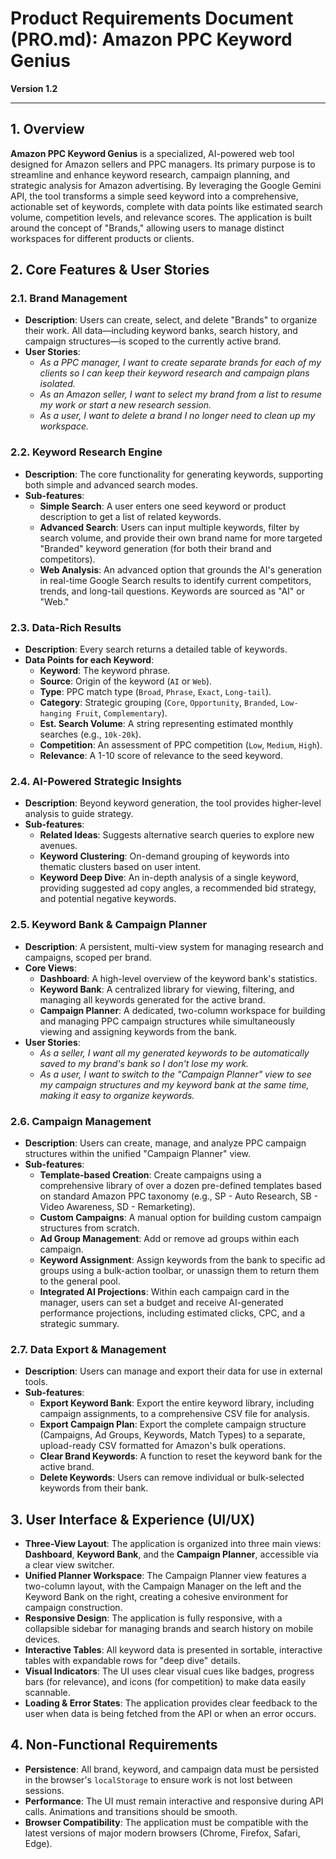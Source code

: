 # Product Requirements Document (PRO.md): Amazon PPC Keyword Genius

**Version 1.2**

---

## 1. Overview

**Amazon PPC Keyword Genius** is a specialized, AI-powered web tool designed for Amazon sellers and PPC managers. Its primary purpose is to streamline and enhance keyword research, campaign planning, and strategic analysis for Amazon advertising. By leveraging the Google Gemini API, the tool transforms a simple seed keyword into a comprehensive, actionable set of keywords, complete with data points like estimated search volume, competition levels, and relevance scores. The application is built around the concept of "Brands," allowing users to manage distinct workspaces for different products or clients.

## 2. Core Features & User Stories

### 2.1. Brand Management

-   **Description**: Users can create, select, and delete "Brands" to organize their work. All data—including keyword banks, search history, and campaign structures—is scoped to the currently active brand.
-   **User Stories**:
    -   *As a PPC manager, I want to create separate brands for each of my clients so I can keep their keyword research and campaign plans isolated.*
    -   *As an Amazon seller, I want to select my brand from a list to resume my work or start a new research session.*
    -   *As a user, I want to delete a brand I no longer need to clean up my workspace.*

### 2.2. Keyword Research Engine

-   **Description**: The core functionality for generating keywords, supporting both simple and advanced search modes.
-   **Sub-features**:
    -   **Simple Search**: A user enters one seed keyword or product description to get a list of related keywords.
    -   **Advanced Search**: Users can input multiple keywords, filter by search volume, and provide their own brand name for more targeted "Branded" keyword generation (for both their brand and competitors).
    -   **Web Analysis**: An advanced option that grounds the AI's generation in real-time Google Search results to identify current competitors, trends, and long-tail questions. Keywords are sourced as "AI" or "Web."

### 2.3. Data-Rich Results

-   **Description**: Every search returns a detailed table of keywords.
-   **Data Points for each Keyword**:
    -   **Keyword**: The keyword phrase.
    -   **Source**: Origin of the keyword (`AI` or `Web`).
    -   **Type**: PPC match type (`Broad`, `Phrase`, `Exact`, `Long-tail`).
    -   **Category**: Strategic grouping (`Core`, `Opportunity`, `Branded`, `Low-hanging Fruit`, `Complementary`).
    -   **Est. Search Volume**: A string representing estimated monthly searches (e.g., `10k-20k`).
    -   **Competition**: An assessment of PPC competition (`Low`, `Medium`, `High`).
    -   **Relevance**: A 1-10 score of relevance to the seed keyword.

### 2.4. AI-Powered Strategic Insights

-   **Description**: Beyond keyword generation, the tool provides higher-level analysis to guide strategy.
-   **Sub-features**:
    -   **Related Ideas**: Suggests alternative search queries to explore new avenues.
    -   **Keyword Clustering**: On-demand grouping of keywords into thematic clusters based on user intent.
    -   **Keyword Deep Dive**: An in-depth analysis of a single keyword, providing suggested ad copy angles, a recommended bid strategy, and potential negative keywords.

### 2.5. Keyword Bank & Campaign Planner

-   **Description**: A persistent, multi-view system for managing research and campaigns, scoped per brand.
-   **Core Views**:
    -   **Dashboard**: A high-level overview of the keyword bank's statistics.
    -   **Keyword Bank**: A centralized library for viewing, filtering, and managing all keywords generated for the active brand.
    -   **Campaign Planner**: A dedicated, two-column workspace for building and managing PPC campaign structures while simultaneously viewing and assigning keywords from the bank.
-   **User Stories**:
    -   *As a seller, I want all my generated keywords to be automatically saved to my brand's bank so I don't lose my work.*
    -   *As a user, I want to switch to the "Campaign Planner" view to see my campaign structures and my keyword bank at the same time, making it easy to organize keywords.*

### 2.6. Campaign Management

-   **Description**: Users can create, manage, and analyze PPC campaign structures within the unified "Campaign Planner" view.
-   **Sub-features**:
    -   **Template-based Creation**: Create campaigns using a comprehensive library of over a dozen pre-defined templates based on standard Amazon PPC taxonomy (e.g., SP - Auto Research, SB - Video Awareness, SD - Remarketing).
    -   **Custom Campaigns**: A manual option for building custom campaign structures from scratch.
    -   **Ad Group Management**: Add or remove ad groups within each campaign.
    -   **Keyword Assignment**: Assign keywords from the bank to specific ad groups using a bulk-action toolbar, or unassign them to return them to the general pool.
    -   **Integrated AI Projections**: Within each campaign card in the manager, users can set a budget and receive AI-generated performance projections, including estimated clicks, CPC, and a strategic summary.

### 2.7. Data Export & Management

-   **Description**: Users can manage and export their data for use in external tools.
-   **Sub-features**:
    -   **Export Keyword Bank**: Export the entire keyword library, including campaign assignments, to a comprehensive CSV file for analysis.
    -   **Export Campaign Plan**: Export the complete campaign structure (Campaigns, Ad Groups, Keywords, Match Types) to a separate, upload-ready CSV formatted for Amazon's bulk operations.
    -   **Clear Brand Keywords**: A function to reset the keyword bank for the active brand.
    -   **Delete Keywords**: Users can remove individual or bulk-selected keywords from their bank.

## 3. User Interface & Experience (UI/UX)

-   **Three-View Layout**: The application is organized into three main views: **Dashboard**, **Keyword Bank**, and the **Campaign Planner**, accessible via a clear view switcher.
-   **Unified Planner Workspace**: The Campaign Planner view features a two-column layout, with the Campaign Manager on the left and the Keyword Bank on the right, creating a cohesive environment for campaign construction.
-   **Responsive Design**: The application is fully responsive, with a collapsible sidebar for managing brands and search history on mobile devices.
-   **Interactive Tables**: All keyword data is presented in sortable, interactive tables with expandable rows for "deep dive" details.
-   **Visual Indicators**: The UI uses clear visual cues like badges, progress bars (for relevance), and icons (for competition) to make data easily scannable.
-   **Loading & Error States**: The application provides clear feedback to the user when data is being fetched from the API or when an error occurs.

## 4. Non-Functional Requirements

-   **Persistence**: All brand, keyword, and campaign data must be persisted in the browser's `localStorage` to ensure work is not lost between sessions.
-   **Performance**: The UI must remain interactive and responsive during API calls. Animations and transitions should be smooth.
-   **Browser Compatibility**: The application must be compatible with the latest versions of major modern browsers (Chrome, Firefox, Safari, Edge).